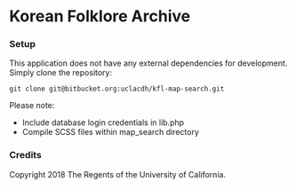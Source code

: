 # Korean Folklore Archive #

### Setup ###

This application does not have any external dependencies for development. Simply clone the repository:

`git clone git@bitbucket.org:uclacdh/kfl-map-search.git`

Please note: 

 - Include database login credentials in lib.php
 - Compile SCSS files within map_search directory

### Credits ###

Copyright 2018 The Regents of the University of California.